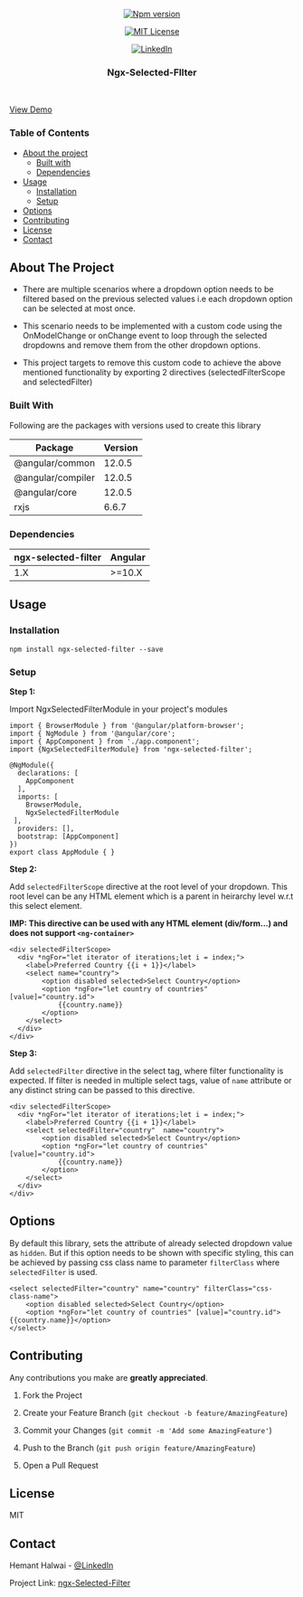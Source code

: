 
<!--

*** Thanks for checking out the Best-README-Template. If you have a suggestion

*** that would make this better, please fork the repo and create a pull request

*** or simply open an issue with the tag "enhancement".

*** Thanks again! Now go create something AMAZING! :D

-->

  
  
  

<!-- PROJECT SHIELDS -->

<!--

*** I'm using markdown "reference style" links for readability.

*** Reference links are enclosed in brackets [ ] instead of parentheses ( ).

*** See the bottom of this document for the declaration of the reference variables

*** for contributors-url, forks-url, etc. This is an optional, concise syntax you may use.

*** https://www.markdownguide.org/basic-syntax/#reference-style-links

-->
<div align="center">


[![Npm version][npm-package-badge]][npm-package-url]

[![MIT License][license-shield]][license-url]

[![LinkedIn][linkedin-shield]][linkedin-url]

</div>  

<h3  align="center">Ngx-Selected-FIlter</h3>

  

<p  align="center">

<br  />

<a  target="_blank" href="https://stackblitz.com/edit/angular-kwstk4?file=src%2Fapp%2Fapp.component.ts">View Demo</a>

</p>

</p>

<!-- TABLE OF CONTENTS -->
### Table of Contents
   - [About the project](#about-the-project)
     - [Built with](##built-with)
     - [Dependencies](##dependencies)
   - [Usage](#usage)
     - [Installation](##installation)
     - [Setup](##setup)
   - [Options](#options)
   - [Contributing](##contributing)
   - [License](##license)
   - [Contact](##contact)


<!-- ABOUT THE PROJECT -->

## About The Project

  
- There are multiple scenarios where a dropdown option needs to be filtered based on the previous selected values i.e each dropdown option can be selected at most once.
- This scenario needs to be implemented with a custom code using the OnModelChange or onChange event to loop through the selected dropdowns and remove them from the other dropdown options.

- This project targets to remove this custom code to achieve the above mentioned functionality by exporting 2 directives (selectedFilterScope and selectedFilter)
  

### Built With

Following are the packages with versions used to create this library

| Package               | Version     |
| -----------           | ----------- |
| @angular/common       | 12.0.5      |
| @angular/compiler     | 12.0.5      |    
| @angular/core         | 12.0.5      |
| rxjs                  | 6.6.7       |    


### Dependencies

| ngx-selected-filter   | Angular     |
| -----------           | ----------- |
| 1.X                   | >=10.X      |    


<!-- USAGE EXAMPLES -->

## Usage

### Installation

```
npm install ngx-selected-filter --save
```

### Setup

**Step 1:**

Import NgxSelectedFilterModule in your project's modules
```
import { BrowserModule } from '@angular/platform-browser';
import { NgModule } from '@angular/core';
import { AppComponent } from './app.component';
import {NgxSelectedFilterModule} from 'ngx-selected-filter';

@NgModule({
  declarations: [
    AppComponent
  ],
  imports: [
    BrowserModule,
    NgxSelectedFilterModule
 ],
  providers: [],
  bootstrap: [AppComponent]
})
export class AppModule { }

```

**Step 2:**

Add `selectedFilterScope` directive at the root level of your dropdown.
This root level can be any HTML element which is a parent in heirarchy level w.r.t this select element.

**IMP: This directive can be used with any HTML element (div/form...) and does not support `<ng-container>`**
```
<div selectedFilterScope>
  <div *ngFor="let iterator of iterations;let i = index;">
    <label>Preferred Country {{i + 1}}</label>
    <select name="country">
        <option disabled selected>Select Country</option>
        <option *ngFor="let country of countries" [value]="country.id">
            {{country.name}}
        </option>
    </select>
  </div>
</div>
```

**Step 3:**

Add `selectedFilter` directive in the select tag, where filter functionality is expected. If filter is needed in multiple select tags, value of `name` attribute or any distinct string can be passed to this directive.

```
<div selectedFilterScope>
  <div *ngFor="let iterator of iterations;let i = index;">
    <label>Preferred Country {{i + 1}}</label>
    <select selectedFilter="country"  name="country">
        <option disabled selected>Select Country</option>
        <option *ngFor="let country of countries" [value]="country.id">
            {{country.name}}
        </option>
    </select>
  </div>
</div>
```

  
## Options

By default this library, sets the attribute of already selected dropdown value as `hidden`. But if this option needs to be shown with specific styling, this can be achieved by passing css class name to parameter `filterClass` where `selectedFilter` is used.

```
<select selectedFilter="country" name="country" filterClass="css-class-name">
    <option disabled selected>Select Country</option>
    <option *ngFor="let country of countries" [value]="country.id">{{country.name}}</option>
</select>
```

<!-- ROADMAP -->


<!-- CONTRIBUTING -->

## Contributing

Any contributions you make are **greatly appreciated**.

  

1. Fork the Project

2. Create your Feature Branch (`git checkout -b feature/AmazingFeature`)

3. Commit your Changes (`git commit -m 'Add some AmazingFeature'`)

4. Push to the Branch (`git push origin feature/AmazingFeature`)

5. Open a Pull Request

  
  
  

<!-- LICENSE -->

## License

  
MIT

<!-- CONTACT -->

## Contact

  

Hemant Halwai - [@LinkedIn](https://www.linkedin.com/in/hemant-halwai-24986a198)

  

Project Link: [ngx-Selected-Filter](https://github.com/hemanthalwai/ngx-Selected-Filter)

  
  
  

<!-- ACKNOWLEDGEMENTS -->


<!-- MARKDOWN LINKS & IMAGES -->

<!-- https://www.markdownguide.org/basic-syntax/#reference-style-links -->

[npm-package-badge]: https://img.shields.io/badge/npm%20package-1.0.2-green?style=for-the-badge&logo=appveyor

[npm-package-url]: https://www.npmjs.com/package/ngx-selected-filter

[contributors-shield]: https://img.shields.io/github/contributors/othneildrew/Best-README-Template.svg?style=for-the-badge

[contributors-url]: https://github.com/hemanthalwai/ngx-Selected-Filter/graphs/contributors

[forks-shield]: https://img.shields.io/github/forks/othneildrew/Best-README-Template.svg?style=for-the-badge

[forks-url]: https://github.com/hemanthalwai/ngx-Selected-Filter/network/members

[stars-shield]: https://img.shields.io/github/stars/othneildrew/Best-README-Template.svg?style=for-the-badge

[stars-url]: https://github.com/hemanthalwai/ngx-Selected-Filter/stargazers

[issues-shield]: https://img.shields.io/github/issues/othneildrew/Best-README-Template.svg?style=for-the-badge

[issues-url]: https://github.com/hemanthalwai/ngx-Selected-Filter/issues

[license-shield]: https://img.shields.io/github/license/othneildrew/Best-README-Template.svg?style=for-the-badge

[license-url]: https://github.com/hemanthalwai/ngx-Selected-Filter/blob/main/LICENSE

[linkedin-shield]: https://img.shields.io/badge/-LinkedIn-black.svg?style=for-the-badge&logo=linkedin&colorB=555

[linkedin-url]: https://linkedin.com/in/hemant-halwai-24986a198

[product-screenshot]: images/screenshot.png